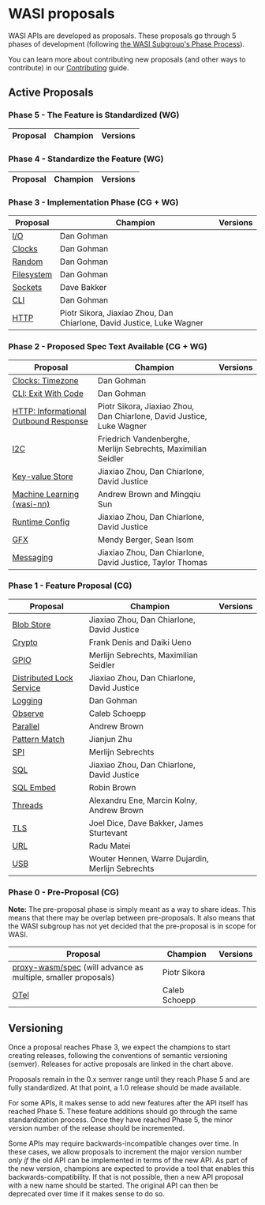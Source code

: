 # WASI proposals

WASI APIs are developed as proposals. These proposals go through 5 phases of development (following [the WASI Subgroup's Phase Process]).

You can learn more about contributing new proposals (and other ways to contribute) in our [Contributing] guide.

[the WASI Subgroup's Phase Process]: https://github.com/WebAssembly/WASI/blob/main/Contributing.md#the-phase-process
[Contributing]: https://github.com/WebAssembly/WASI/blob/main/Contributing.md

## Active Proposals

### Phase 5 - The Feature is Standardized (WG)

| Proposal | Champion | Versions |
| -------- | -------- | -------- |

### Phase 4 - Standardize the Feature (WG)

| Proposal | Champion | Versions |
| -------- | -------- | -------- |

### Phase 3 - Implementation Phase (CG + WG)

| Proposal                      | Champion                                                              | Versions |
| ----------------------------- | --------------------------------------------------------------------- | -------- |
| [I/O][wasi-io]                | Dan Gohman                                                            |          |
| [Clocks][wasi-clocks]         | Dan Gohman                                                            |          |
| [Random][wasi-random]         | Dan Gohman                                                            |          |
| [Filesystem][wasi-filesystem] | Dan Gohman                                                            |          |
| [Sockets][wasi-sockets]       | Dave Bakker                                                           |          |
| [CLI][wasi-cli]               | Dan Gohman                                                            |          |
| [HTTP][wasi-http]             | Piotr Sikora, Jiaxiao Zhou, Dan Chiarlone, David Justice, Luke Wagner |          |

### Phase 2 - Proposed Spec Text Available (CG + WG)

| Proposal                                           | Champion                                                              | Versions |
| -------------------------------------------------- | --------------------------------------------------------------------- | -------- |
| [Clocks: Timezone][wasi-clocks]                    | Dan Gohman                                                            |          |
| [CLI: Exit With Code][wasi-cli]                    | Dan Gohman                                                            |          |
| [HTTP: Informational Outbound Response][wasi-http] | Piotr Sikora, Jiaxiao Zhou, Dan Chiarlone, David Justice, Luke Wagner |          |
| [I2C][wasi-i2c]                                    | Friedrich Vandenberghe, Merlijn Sebrechts, Maximilian Seidler         |          |
| [Key-value Store][wasi-kv-store]                   | Jiaxiao Zhou, Dan Chiarlone, David Justice                            |          |
| [Machine Learning (wasi-nn)][wasi-nn]              | Andrew Brown and Mingqiu Sun                                          |          |
| [Runtime Config][wasi-runtime-config]              | Jiaxiao Zhou, Dan Chiarlone, David Justice                            |          |
| [GFX][wasi-gfx]                                    | Mendy Berger, Sean Isom                                               |          |
| [Messaging][wasi-messaging]                        | Jiaxiao Zhou, Dan Chiarlone, David Justice, Taylor Thomas             |          |

### Phase 1 - Feature Proposal (CG)

| Proposal                                                  | Champion                                         | Versions |
| --------------------------------------------------------- | ------------------------------------------------ | -------- |
| [Blob Store][wasi-blob-store]                             | Jiaxiao Zhou, Dan Chiarlone, David Justice       |          |
| [Crypto][wasi-crypto]                                     | Frank Denis and Daiki Ueno                       |          |
| [GPIO][wasi-gpio]                                         | Merlijn Sebrechts, Maximilian Seidler            |          |
| [Distributed Lock Service][wasi-distributed-lock-service] | Jiaxiao Zhou, Dan Chiarlone, David Justice       |          |
| [Logging][wasi-logging]                                   | Dan Gohman                                       |          |
| [Observe][wasi-observe]                                   | Caleb Schoepp                                    |          |
| [Parallel][wasi-parallel]                                 | Andrew Brown                                     |          |
| [Pattern Match][wasi-pattern-match]                       | Jianjun Zhu                                      |          |
| [SPI][wasi-spi]                                           | Merlijn Sebrechts                                |          |
| [SQL][wasi-sql]                                           | Jiaxiao Zhou, Dan Chiarlone, David Justice       |          |
| [SQL Embed][wasi-sql-embed]                               | Robin Brown                                      |          |
| [Threads][wasi-threads]                                   | Alexandru Ene, Marcin Kolny, Andrew Brown        |          |
| [TLS][wasi-tls]                                           | Joel Dice, Dave Bakker, James Sturtevant         |          |
| [URL][wasi-url]                                           | Radu Matei                                       |          |
| [USB][wasi-usb]                                           | Wouter Hennen, Warre Dujardin, Merlijn Sebrechts |          |

### Phase 0 - Pre-Proposal (CG)

**Note:** The pre-proposal phase is simply meant as a way to share ideas. This means that there may be overlap between pre-proposals. It also means that the WASI subgroup has not yet decided that the pre-proposal is in scope for WASI.

| Proposal                                                                         | Champion      | Versions |
| -------------------------------------------------------------------------------- | ------------- | -------- |
| [proxy-wasm/spec][wasi-proxy-wasm] (will advance as multiple, smaller proposals) | Piotr Sikora  |          |
| [OTel][wasi-otel]                                                                | Caleb Schoepp |          |

## Versioning

Once a proposal reaches Phase 3, we expect the champions to start creating releases, following the conventions of semantic versioning (semver). Releases for active proposals are linked in the chart above.

Proposals remain in the 0.x semver range until they reach Phase 5 and are fully standardized. At that point, a 1.0 release should be made available.

For some APIs, it makes sense to add new features after the API itself has reached Phase 5. These feature additions should go through the same standardization process. Once they have reached Phase 5, the minor version number of the release should be incremented.

Some APIs may require backwards-incompatible changes over time. In these cases, we allow proposals to increment the major version number _only if_ the old API can be implemented in terms of the new API. As part of the new version, champions are expected to provide a tool that enables this backwards-compatibility. If that is not possible, then a new API proposal with a new name should be started. The original API can then be deprecated over time if it makes sense to do so.

[WebAssembly CG Phases process]: https://github.com/WebAssembly/meetings/blob/master/process/phases.md
[witx]: https://github.com/WebAssembly/WASI/blob/main/tools/witx-docs.md
[ephemeral/snapshot/old process]: https://github.com/WebAssembly/WASI/blob/master/phases/README.md

[wasi-blob-store]: https://github.com/WebAssembly/wasi-blob-store
[wasi-clocks]: https://github.com/WebAssembly/wasi-clocks
[wasi-crypto]: https://github.com/WebAssembly/wasi-crypto
[wasi-gpio]: https://github.com/WebAssembly/wasi-gpio
[wasi-distributed-lock-service]: https://github.com/WebAssembly/wasi-distributed-lock-service
[wasi-filesystem]: https://github.com/WebAssembly/wasi-filesystem
[wasi-http]: https://github.com/WebAssembly/wasi-http
[wasi-i2c]: https://github.com/WebAssembly/wasi-i2c
[wasi-io]: https://github.com/WebAssembly/wasi-io
[wasi-kv-store]: https://github.com/WebAssembly/wasi-kv-store
[wasi-logging]: https://github.com/WebAssembly/wasi-logging
[wasi-messaging]: https://github.com/WebAssembly/wasi-messaging
[wasi-nn]: https://github.com/WebAssembly/wasi-nn
[wasi-observe]: https://github.com/dylibso/wasi-observe
[wasi-otel]: https://github.com/calebschoepp/wasi-otel
[wasi-parallel]: https://github.com/WebAssembly/wasi-parallel
[wasi-pattern-match]: https://github.com/WebAssembly/wasi-pattern-match
[wasi-proxy-wasm]: https://github.com/proxy-wasm/spec
[wasi-random]: https://github.com/WebAssembly/wasi-random
[wasi-runtime-config]: https://github.com/WebAssembly/wasi-runtime-config
[wasi-sockets]: https://github.com/WebAssembly/wasi-sockets
[wasi-spi]: https://github.com/WebAssembly/wasi-spi
[wasi-sql]: https://github.com/WebAssembly/wasi-sql
[wasi-sql-embed]: https://github.com/WebAssembly/wasi-sql-embed
[wasi-threads]: https://github.com/WebAssembly/wasi-native-threads
[wasi-tls]: https://github.com/WebAssembly/wasi-tls
[wasi-url]: https://github.com/WebAssembly/wasi-url
[wasi-usb]: https://github.com/WebAssembly/wasi-usb
[wasi-gfx]: https://github.com/WebAssembly/wasi-gfx
[wasi-cli]: https://github.com/WebAssembly/wasi-cli
